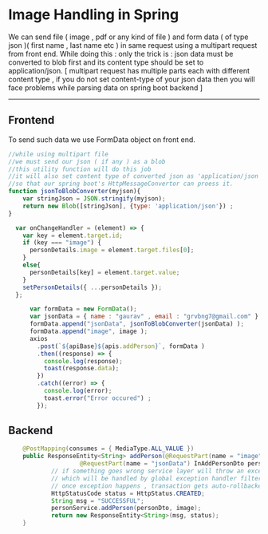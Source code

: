 # Image Handling in Spring 
We can send file ( image , pdf or any kind of file ) and form data ( of type json )( first name , last name etc ) in same request using a multipart request from front end.
While doing this : only the trick is : json data must be converted to blob first and its content type should be set to application/json.
[ multipart request has multiple parts each with different content type , if you do not set content-type of your json data then you will face problems while parsing data on spring boot backend ]  

---
## Frontend  
 To send such data we use FormData object on front end.
```Javascript
//while using multipart file 
//we must send our json ( if any ) as a blob 
//this utility function will do this job
//it will also set content type of converted json as 'application/json'
//so that our spring boot's HttpMessageConvertor can proess it.
function jsonToBlobConverter(myjson){
    var stringJson = JSON.stringify(myjson);
    return new Blob([stringJson], {type: 'application/json'}) ; 
}
```
```Javascript
  var onChangeHandler = (element) => {
    var key = element.target.id;
    if (key === "image") {
      personDetails.image = element.target.files[0];
    }
    else{
      personDetails[key] = element.target.value;
    }
    setPersonDetails({ ...personDetails });
  };
```
```Javascript
      var formData = new FormData();
      var jsonData = { name : "gaurav" , email : "grvbng7@gmail.com" } ; 
      formData.append("jsonData", jsonToBlobConverter(jsonData) );
      formData.append("image", image );
      axios
        .post(`${apiBase}${apis.addPerson}`, formData )
        .then((response) => {
          console.log(response);
          toast(response.data);
        })
        .catch((error) => {
          console.log(error);
          toast.error("Error occured") ; 
        });
```
## Backend
```Java
    @PostMapping(consumes = { MediaType.ALL_VALUE })
    public ResponseEntity<String> addPerson(@RequestPart(name = "image", required = false) MultipartFile image,
                    @RequestPart(name = "jsonData") InAddPersonDto personDto) {
            // if something goes wrong service layer will throw an exception
            // which will be handled by global exception handler filter
            // once exception happens , transaction gets auto-rollbacked
            HttpStatusCode status = HttpStatus.CREATED;
            String msg = "SUCCESSFUL";
            personService.addPerson(personDto, image);
            return new ResponseEntity<String>(msg, status);
    }
```

